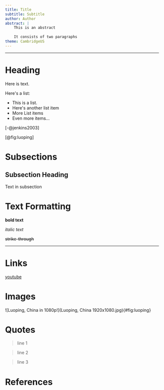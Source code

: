 ```yaml
---
title: Title
subtitle: Subtitle
author: Author
abstract: |
    This is an abstract
    
    It consists of two paragraphs
theme: CambridgeUS
---
```


---

# Heading

Here is text.

Here's a list:

+ This is a list.
+ Here's another list item
+ More List items
+ Even more items...

[-@jenkins2003]

[@fig:luoping]

# Subsections

## Subsection Heading

Text in subsection

# Text Formatting

**bold text**

_italic text_

~~strike-through~~

___

# Links

[youtube](www.youtube.com)

# Images

![Luoping, China in 1080p!](Luoping, China 1920x1080.jpg){#fig:luoping}

# Quotes

> line 1

> line 2

> line 3

# References
